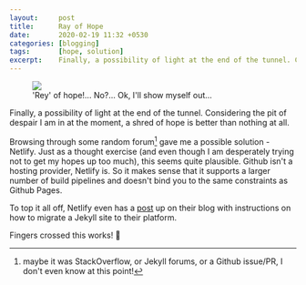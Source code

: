 ```yaml
---
layout: 	post
title: 		Ray of Hope
date: 		2020-02-19 11:32 +0530
categories: [blogging]
tags: 		[hope, solution]
excerpt:	Finally, a possibility of light at the end of the tunnel. Considering the pit of despair I am in at the moment, a shred of hope is better than nothing at all.
---
```


<figure class="align-center"><img src="{{ '/assets/img/rey-of-hope.gif' | relative_url }}">
	<figcaption>'Rey' of hope!... No?... Ok, I'll show myself out...</figcaption>
</figure>

Finally, a possibility of light at the end of the tunnel. Considering the pit of despair I am in at the moment, a shred of hope is better than nothing at all.

Browsing through some random forum[^1] gave me a possible solution - Netlify. Just as a thought exercise (and even though I am desperately trying not to get my hopes up too much), this seems quite plausible. Github isn't a hosting provider, Netlify is. So it makes sense that it supports a larger number of build pipelines and doesn't bind you to the same constraints as Github Pages.

To top it all off, Netlify even has a [post](https://www.netlify.com/blog/2017/05/11/migrating-your-jekyll-site-to-netlify/) up on their blog with instructions on how to migrate a Jekyll site to their platform.

Fingers crossed this works! :crossed_fingers:

[^1]: maybe it was StackOverflow, or Jekyll forums, or a Github issue/PR, I don't even know at this point!
